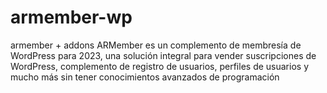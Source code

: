 # armember-wp
 armember + addons
ARMember es un complemento de membresía de WordPress para 2023, una solución integral para vender suscripciones de WordPress, complemento de registro de usuarios, perfiles de usuarios y mucho más sin tener conocimientos avanzados de programación
